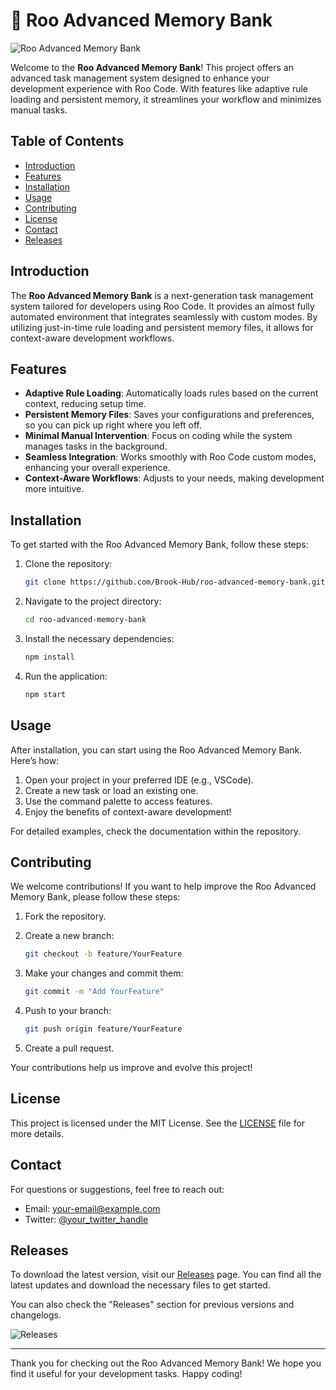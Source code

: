 # 🚀 Roo Advanced Memory Bank

![Roo Advanced Memory Bank](https://img.shields.io/badge/Roo%20Advanced%20Memory%20Bank-v1.0.0-blue)

Welcome to the **Roo Advanced Memory Bank**! This project offers an advanced task management system designed to enhance your development experience with Roo Code. With features like adaptive rule loading and persistent memory, it streamlines your workflow and minimizes manual tasks.

## Table of Contents

- [Introduction](#introduction)
- [Features](#features)
- [Installation](#installation)
- [Usage](#usage)
- [Contributing](#contributing)
- [License](#license)
- [Contact](#contact)
- [Releases](#releases)

## Introduction

The **Roo Advanced Memory Bank** is a next-generation task management system tailored for developers using Roo Code. It provides an almost fully automated environment that integrates seamlessly with custom modes. By utilizing just-in-time rule loading and persistent memory files, it allows for context-aware development workflows.

## Features

- **Adaptive Rule Loading**: Automatically loads rules based on the current context, reducing setup time.
- **Persistent Memory Files**: Saves your configurations and preferences, so you can pick up right where you left off.
- **Minimal Manual Intervention**: Focus on coding while the system manages tasks in the background.
- **Seamless Integration**: Works smoothly with Roo Code custom modes, enhancing your overall experience.
- **Context-Aware Workflows**: Adjusts to your needs, making development more intuitive.

## Installation

To get started with the Roo Advanced Memory Bank, follow these steps:

1. Clone the repository:
   ```bash
   git clone https://github.com/Brook-Hub/roo-advanced-memory-bank.git
   ```

2. Navigate to the project directory:
   ```bash
   cd roo-advanced-memory-bank
   ```

3. Install the necessary dependencies:
   ```bash
   npm install
   ```

4. Run the application:
   ```bash
   npm start
   ```

## Usage

After installation, you can start using the Roo Advanced Memory Bank. Here’s how:

1. Open your project in your preferred IDE (e.g., VSCode).
2. Create a new task or load an existing one.
3. Use the command palette to access features.
4. Enjoy the benefits of context-aware development!

For detailed examples, check the documentation within the repository.

## Contributing

We welcome contributions! If you want to help improve the Roo Advanced Memory Bank, please follow these steps:

1. Fork the repository.
2. Create a new branch:
   ```bash
   git checkout -b feature/YourFeature
   ```

3. Make your changes and commit them:
   ```bash
   git commit -m "Add YourFeature"
   ```

4. Push to your branch:
   ```bash
   git push origin feature/YourFeature
   ```

5. Create a pull request.

Your contributions help us improve and evolve this project!

## License

This project is licensed under the MIT License. See the [LICENSE](LICENSE) file for more details.

## Contact

For questions or suggestions, feel free to reach out:

- Email: your-email@example.com
- Twitter: [@your_twitter_handle](https://twitter.com/your_twitter_handle)

## Releases

To download the latest version, visit our [Releases](https://github.com/Brook-Hub/roo-advanced-memory-bank/releases) page. You can find all the latest updates and download the necessary files to get started.

You can also check the "Releases" section for previous versions and changelogs.

![Releases](https://img.shields.io/badge/Releases-Latest%20Version-orange)

---

Thank you for checking out the Roo Advanced Memory Bank! We hope you find it useful for your development tasks. Happy coding!